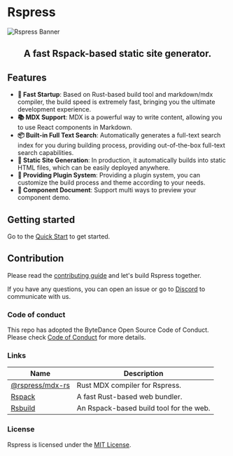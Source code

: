 # Rspress

<picture>
  <img alt="Rspress Banner" src="https://github.com/web-infra-dev/rspress/assets/39261479/999e7946-45ff-45d5-b9cd-594e634e0e5a">
</picture>

<h2 align="center">A fast Rspack-based static site generator.</h2>

## Features

- **🚀 Fast Startup**: Based on Rust-based build tool and markdown/mdx compiler, the build speed is extremely fast, bringing you the ultimate development experience.
- **📚 MDX Support**: MDX is a powerful way to write content, allowing you to use React components in Markdown.
- **📦 Built-in Full Text Search**: Automatically generates a full-text search index for you during building process, providing out-of-the-box full-text search capabilities.
- **🌈 Static Site Generation**: In production, it automatically builds into static HTML files, which can be easily deployed anywhere.
- **🔌 Providing Plugin System**: Providing a plugin system, you can customize the build process and theme according to your needs.
- **📝 Component Document**: Support multi ways to preview your component demo.

## Getting started

Go to the [Quick Start](https://rspress.dev/guide/start/getting-started.html) to get started.

## Contribution

Please read the [contributing guide](./CONTRIBUTING.md) and let's build Rspress together.

If you have any questions, you can open an issue or go to [Discord](https://discord.com/invite/Cq6HweJM26) to communicate with us.

### Code of conduct

This repo has adopted the ByteDance Open Source Code of Conduct. Please check [Code of Conduct](./CODE_OF_CONDUCT.md) for more details.

### Links

| Name                                                       | Description                             |
| ---------------------------------------------------------- | --------------------------------------- |
| [@rspress/mdx-rs](https://github.com/web-infra-dev/mdx-rs) | Rust MDX compiler for Rspress.          |
| [Rspack](https://github.com/web-infra-dev/rspack)          | A fast Rust-based web bundler.          |
| [Rsbuild](https://github.com/web-infra-dev/rsbuild)        | An Rspack-based build tool for the web. |

### License

Rspress is licensed under the [MIT License](./LICENSE).
